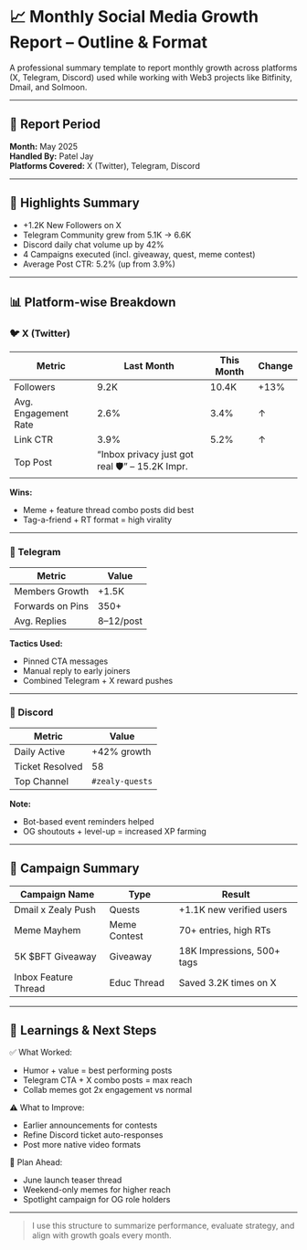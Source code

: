 # 📈 Monthly Social Media Growth Report – Outline & Format

A professional summary template to report monthly growth across platforms (X, Telegram, Discord) used while working with Web3 projects like Bitfinity, Dmail, and Solmoon.

---

## 📅 Report Period

**Month:** May 2025  
**Handled By:** Patel Jay  
**Platforms Covered:** X (Twitter), Telegram, Discord

---

## 🚀 Highlights Summary

- +1.2K New Followers on X  
- Telegram Community grew from 5.1K → 6.6K  
- Discord daily chat volume up by 42%  
- 4 Campaigns executed (incl. giveaway, quest, meme contest)  
- Average Post CTR: 5.2% (up from 3.9%)

---

## 📊 Platform-wise Breakdown

### 🐦 X (Twitter)

| Metric                | Last Month | This Month | Change   |
|------------------------|------------|------------|----------|
| Followers              | 9.2K       | 10.4K      | +13%     |
| Avg. Engagement Rate   | 2.6%       | 3.4%       | ↑        |
| Link CTR               | 3.9%       | 5.2%       | ↑        |
| Top Post               | “Inbox privacy just got real 🛡️” – 15.2K Impr.

**Wins:**  
- Meme + feature thread combo posts did best  
- Tag-a-friend + RT format = high virality  

---

### 📣 Telegram

| Metric           | Value       |
|------------------|-------------|
| Members Growth   | +1.5K       |
| Forwards on Pins | 350+        |
| Avg. Replies     | 8–12/post   |

**Tactics Used:**  
- Pinned CTA messages  
- Manual reply to early joiners  
- Combined Telegram + X reward pushes

---

### 💬 Discord

| Metric           | Value       |
|------------------|-------------|
| Daily Active     | +42% growth |
| Ticket Resolved  | 58          |
| Top Channel      | `#zealy-quests`  

**Note:**  
- Bot-based event reminders helped  
- OG shoutouts + level-up = increased XP farming

---

## 📆 Campaign Summary

| Campaign Name         | Type         | Result                       |
|------------------------|--------------|------------------------------|
| Dmail x Zealy Push     | Quests       | +1.1K new verified users     |
| Meme Mayhem           | Meme Contest | 70+ entries, high RTs        |
| 5K $BFT Giveaway       | Giveaway     | 18K Impressions, 500+ tags   |
| Inbox Feature Thread   | Educ Thread  | Saved 3.2K times on X        |

---

## 🧠 Learnings & Next Steps

✅ What Worked:
- Humor + value = best performing posts  
- Telegram CTA + X combo posts = max reach  
- Collab memes got 2x engagement vs normal

⚠️ What to Improve:
- Earlier announcements for contests  
- Refine Discord ticket auto-responses  
- Post more native video formats

📌 Plan Ahead:
- June launch teaser thread  
- Weekend-only memes for higher reach  
- Spotlight campaign for OG role holders

---

> I use this structure to summarize performance, evaluate strategy, and align with growth goals every month.
